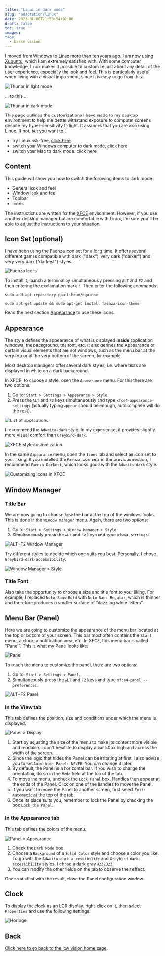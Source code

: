 ```yaml
---
title: "Linux in dark mode"
slug: "adaptation/linux"
date: 2023-08-06T21:59:54+02:00
draft: false
toc: true
images:
tags:
  - basse vision
---
```

I moved from Windows to Linux more than ten years ago. I am now using [Xubuntu](https://xubuntu.fr/), which I am extremely satisfied with. With some computer knowledge, Linux makes it possible to customize just about any detail of the user experience, especially the look and feel. This is particularly useful when living with a visual impairment, since it is easy to go from this...

![Thunar in light mode](/vision/thunar-light-en.png)

... to this ...

![Thunar in dark mode](/vision/thunar-dark-en.png)

This page outlines the customizations I have made to my desktop environment to help me better withstand exposure to computer screens despite my hyper-sensitivity to light. It assumes that you are also using Linux. If not, but you want to...
* try Linux risk-free, [click here](../try-linux).
* switch your Windows computer to dark mode, [click here](../windows)
* switch your Mac to dark mode, [click here](../mac-os)

## Content
This guide will show you how to switch the following items to dark mode:
* General look and feel
* Window look and feel
* Toolbar
* Icons

The instructions are written for the [XFCE](https://www.xfce.org/?lang=en) environment. However, if you use another desktop manager but are comfortable with Linux, I'm sure you'll be able to adjust the instructions to your situation.

## Icon Set (optional)
I have been using the Faenza icon set for a long time. It offers several different games compatible with dark ("dark"), very dark ("darker") and very very dark ("darkest") styles.

![Faenza Icons](/vision/faenza-samples-en.png)

To install it, launch a terminal by simultaneously pressing `ALT` and `F2` and then entering the exclamation mark `!`. Then enter the following commands:
```
sudo add-apt-repository ppa:tiheum/equinox

sudo apt-get update && sudo apt-get install faenza-icon-theme
```
Read the next section [Appearance](#appearance) to use these icons.

## Appearance
The style defines the appearance of what is displayed **inside** application windows, the background, the font, etc. It also defines the Appearance of certain visual elements that are not windows, such as the menu bar at the very top or at the very bottom of the screen, for example.

Most desktop managers offer several dark styles, i.e. where texts are displayed in white on a dark background.

In XFCE, to choose a style, open the `Appearance` menu. For this there are two options:
1. Go to: `Start > Settings > Appearance > Style`.
2. Press the `ALT` and `F2` keys simultaneously and type `xfce4-appearance-settings` (actually typing `appear` should be enough, autocomplete will do the rest).

![List of applications](/vision/alt-f2-en.png)

I recommend the `Adwaita-dark` style. In my experience, it provides slightly more visual comfort than `Greybird-dark`.

![XFCE style customization](/vision/xfce-style-en.png)

In the same `Appearance` menu, open the `Icons` tab and select an icon set to your liking. If you installed the `Faenza` icon sets in the previous section, I recommend `Faenza Darkest`, which looks good with the `Adwaita-dark` style.

![Customizing icons in XFCE](/vision/xfce-icons.png)

## Window Manager
### Title Bar
We are now going to choose how the bar at the top of the windows looks. This is done in the `Window Manager` menu. Again, there are two options:
1. Go to: `Start > Settings > Window Manager > Style`.
2. Simultaneously press the `ALT` and `F2` keys and type `xfwm4-settings`.

![ALT+F2 Window Manager](/vision/alt-f2-xfwm-settings-en.png)

Try different styles to decide which one suits you best. Personally, I chose `Greybird-dark-accessibility`.

![Window Manager > Style](/vision/xfwm-style-en.png)

### Title Font
Also take the opportunity to choose a size and title font to your liking. For example, I replaced `Noto Sans Bold` with `Noto Sans Regular`, which is thinner and therefore produces a smaller surface of "dazzling white letters".

## Menu Bar (Panel)
Here we are going to customize the appearance of the menu bar located at the top or bottom of your screen. This bar most often contains the `Start` menu, a clock, a notification area, etc. In XFCE, this menu bar is called "Panel". This is what my Panel looks like:

![Panel](/vision/tableau-de-bord.png)

To reach the menu to customize the panel, there are two options:
1. Go to: `Start > Settings > Panel`.
2. Simultaneously press the `ALT` and `F2` keys and type `xfce4-panel --preferences`.

![ALT+F2 Panel](/vision/alt-f2-panel-settings-en.png)

### In the View tab

This tab defines the position, size and conditions under which the menu is displayed.

![Panel > Display](/vision/panel-display.png)

1. Start by adjusting the size of the menu to make its content more visible and readable. I don't hesitate to display a bar 50px high and across the width of the screen.
2. Since the logic that hides the Panel can be irritating at first, I also advise you to set `Auto-hide Panel: NEVER`. You can change it later.
3. By default, the Panel is a horizontal bar. If you wish to change the orientation, do so in the `Mode` field at the top of the tab.
4. To move the menu, uncheck the `Lock Panel` box. Handles then appear at the ends of the Panel. Click on one of the handles to move the Panel.
5. If you want to move the Panel to another screen, first select `Exit: Automatic` at the top of the tab.
6. Once its place suits you, remember to lock the Panel by checking the box `Lock the Panel`.

### In the Appearance tab

This tab defines the colors of the menu.

![Panel > Appearance](/vision/panel-appearance.png)

1. Check the `Dark Mode` box
2. Choose a `Background` of a `Solid Color` style and choose a color you like. To go with the `Adwaita-dark-accessibility` and `Greybird-dark-accessibility` styles, I chose a dark gray `#232323`.
3. You can modify the other fields on the tab to observe their effect.

Once satisfied with the result, close the Panel configuration window.

## Clock
To display the clock as an LCD display. right-click on it, then select `Properties` and use the following settings:

![Horloge](/vision/clock.png)

## Back
[Click here to go back to the low vision home page](..).